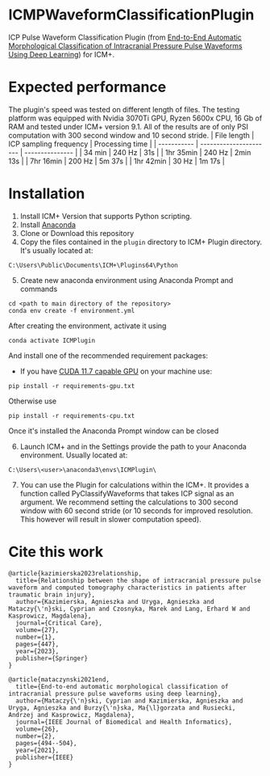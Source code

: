 # ICMPWaveformClassificationPlugin
ICP Pulse Waveform Classification Plugin (from [End-to-End Automatic Morphological Classification of Intracranial Pressure Pulse Waveforms Using Deep Learning](https://ieeexplore.ieee.org/document/9453152)) for ICM+.

# Expected performance

The plugin's speed was tested on different length of files. The testing platform was equipped with Nvidia 3070Ti GPU, Ryzen 5600x CPU, 16 Gb of RAM and tested under ICM+ version 9.1. All of the results are of only PSI computation with 300 second window and 10 second stride.
| File length | ICP sampling frequency | Processing time |
| ----------- | ---------------------- | --------------- |
| 34 min | 240 Hz | 31s |
| 1hr 35min | 240 Hz | 2min 13s |
| 7hr 16min | 200 Hz | 5m 37s |
| 1hr 42min | 30 Hz | 1m 17s |


# Installation
1. Install ICM+ Version that supports Python scripting.
2. Install [Anaconda](https://www.anaconda.com/) 
3. Clone or Download this repository
4. Copy the files contained in the ```plugin``` directory to ICM+ Plugin directory. It's usually located at:
```
C:\Users\Public\Documents\ICM+\Plugins64\Python
```
5. Create new anaconda environment using Anaconda Prompt and commands
```
cd <path to main directory of the repository>
conda env create -f environment.yml
```
After creating the environment, activate it using
```
conda activate ICMPlugin
```
And install one of the recommended requirement packages:
 - If you have [CUDA 11.7 capable GPU](https://docs.nvidia.com/deploy/cuda-compatibility/index.html) on your machine use:
 ```
 pip install -r requirements-gpu.txt
 ```
 Otherwise use
 ```
 pip install -r requirements-cpu.txt
 ```

 Once it's installed the Anaconda Prompt window can be closed

6. Launch ICM+ and in the Settings provide the path to your Anaconda environment. Usually located at:
```
C:\Users\<user>\anaconda3\envs\ICMPlugin\
```
7. You can use the Plugin for calculations within the ICM+.
It provides a function called PyClassifyWaveforms that takes ICP signal as an argument.
We recommend setting the calculations to 300 second window with 60 second stride (or 10 seconds for improved resolution. This however will result in slower computation speed).

# Cite this work
```
@article{kazimierska2023relationship,
  title={Relationship between the shape of intracranial pressure pulse waveform and computed tomography characteristics in patients after traumatic brain injury},
  author={Kazimierska, Agnieszka and Uryga, Agnieszka and Mataczy{\'n}ski, Cyprian and Czosnyka, Marek and Lang, Erhard W and Kasprowicz, Magdalena},
  journal={Critical Care},
  volume={27},
  number={1},
  pages={447},
  year={2023},
  publisher={Springer}
}

@article{mataczynski2021end,
  title={End-to-end automatic morphological classification of intracranial pressure pulse waveforms using deep learning},
  author={Mataczy{\'n}ski, Cyprian and Kazimierska, Agnieszka and Uryga, Agnieszka and Burzy{\'n}ska, Ma{\l}gorzata and Rusiecki, Andrzej and Kasprowicz, Magdalena},
  journal={IEEE Journal of Biomedical and Health Informatics},
  volume={26},
  number={2},
  pages={494--504},
  year={2021},
  publisher={IEEE}
}
```

